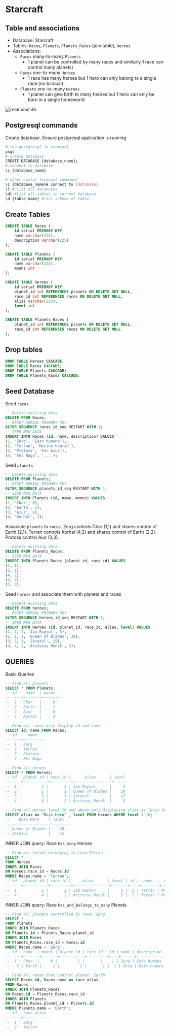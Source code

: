 # Starcraft

## Table and associations
- Database: Starcraft
- Tables: `Races`, `Planets`, `Planets_Races` (join table), `Heroes`
- Associations:
  - `Races` many-to-many `Planets` 
    - 1 planet can be controlled by many races and similarly 1 race can control many planets)
  - `Races` one-to-many `Heroes`
    - 1 race has many heroes but 1 hero can only belong to a single race (no biracial)
  - `Planets` one-to-many `Heroes`
    - 1 planet can give birth to many heroes but 1 hero can only be born in a single homeworld 

![relational db](/draw.png)

## Postgresql commands
Create database. Ensure postgresql application is running
```bash
# run postgresql in terminal
psql
# create database
CREATE DATABASE {database_name};
# connect to database
\c {database_name}

# other useful terminal commands
\c {database_name}# connect to [database] 
\l # list all databases
\dt #list all tables in current database
\d {table_name} #list schema of table
```
## Create Tables

```sql
CREATE TABLE Races (
    id serial PRIMARY KEY,
    name varchar(225),
    description varchar(225)
);

CREATE TABLE Planets (
    id serial PRIMARY KEY,
    name varchar(225),
    moons int
);

CREATE TABLE Heroes (
    id serial PRIMARY KEY,
    planet_id int REFERENCES planets ON DELETE SET NULL,
    race_id int REFERENCES races ON DELETE SET NULL,
    alias varchar(225),
    level int
);

CREATE TABLE Planets_Races (
    planet_id int REFERENCES planets ON DELETE SET NULL,
    race_id int REFERENCES races ON DELETE SET NULL
);
```

## Drop tables
```sql
DROP TABLE Heroes CASCADE;
DROP TABLE Races CASCADE;
DROP TABLE Planets CASCADE;
DROP TABLE Planets_Races CASCADE;
```

## Seed Database
Seed `races`
```sql
-- Delete existing data
DELETE FROM Races;
-- RESET SERIAL PRIMARY KEY
ALTER SEQUENCE races_id_seq RESTART WITH 1;
-- SEED NEW DATA
INSERT INTO Races (id, name, description) VALUES
(1, 'Zerg', 'Eats humans'),
(2, 'Terran', 'Marine hoorah'),
(3, 'Protoss', 'For Aiur'),
(4, 'Xel Naga', '...');
```

Seed `planets`
```sql
-- Delete existing data
DELETE FROM Planets;
-- RESET SERIAL PRIMARY KEY
ALTER SEQUENCE planets_id_seq RESTART WITH 1;
-- SEED NEW DATA
INSERT INTO Planets (id, name, moons) VALUES
(1, 'Char', 0),
(2, 'Earth', 1),
(3, 'Aiur', 6),
(4, 'Korhal', 3);

```

Associate `planets` to `races`. Zerg controls Char (1,1) and shares control of Earth (2,1). Terran controls Korhal (4,2) and shares control of Earth (2,2). Protoss control Aiur (3,3).
```sql
-- Delete existing data
DELETE FROM Planets_Races;
-- SEED NEW DATA
INSERT INTO Planets_Races (planet_id, race_id) VALUES
(1, 1),
(2, 1),
(4, 2),
(2, 2),
(3, 3);
```

Seed `heroes` and associate them with planets and races
```sql
-- Delete existing data
DELETE FROM heroes;
-- RESET SERIAL PRIMARY KEY
ALTER SEQUENCE heroes_id_seq RESTART WITH 1;
-- SEED NEW DATA
INSERT INTO Heroes (id, planet_id, race_id, alias, level) VALUES
(1, 2, 2, 'Jim Raynor', 5),
(2, 1, 1, 'Queen of Blades', 20),
(3, 3, 3, 'Zeratul', 15),
(4, 4, 2, 'Arcturus Mensk', 5);
```

## QUERIES
Basic Queries
```sql
-- Find all planets
SELECT * FROM Planets;
-- id |  name  | moons
-- ----+--------+-------
--  1 | Char   |     0
--  2 | Earth  |     1
--  3 | Aiur   |     6
--  4 | Korhal |     3

-- Find all races only display id and name
SELECT id, name FROM Races;
-- id |   name
-- ----+----------
--  1 | Zerg
--  2 | Terran
--  3 | Protoss
--  4 | Xel Naga

-- Find all heroes
SELECT * FROM Heroes;
-- id | planet_id | race_id |      alias      | level
-- ----+-----------+---------+-----------------+-------
--  1 |         2 |       2 | Jim Raynor      |     5
--  2 |         1 |       1 | Queen of Blades |    20
--  3 |         3 |       3 | Zeratul         |    15
--  4 |         4 |       2 | Arcturus Mensk  |     5

-- Find all Heroes level 10 and above only displaying alias as "Boss Hero"
SELECT alias as "Boss Hero" , level FROM Heroes WHERE level > 10;
--    Boss Hero    | level
-- -----------------+-------
-- Queen of Blades |    20
-- Zeratul         |    15
```

INNER JOIN query: Race `has_many` Heroes
```sql
-- Find all heroes belonging to race:Terran
SELECT * 
FROM Heroes
INNER JOIN Races
ON Heroes.race_id = Races.id
WHERE Races.name = 'Terran';
-- id | planet_id | race_id |     alias      | level | id |  name  |  description
-- ----+-----------+---------+----------------+-------+----+--------+---------------
--  1 |         2 |       2 | Jim Raynor     |     5 |  2 | Terran | Marine hoorah
--  4 |         4 |       2 | Arcturus Mensk |     5 |  2 | Terran | Marine hoorah
```

INNER JOIN query: Race `has_and_belongs_to_many` Planets
```sql
-- Find all planets controlled by race: Zerg
SELECT *
FROM Planets
INNER JOIN Planets_Races
ON Planets.id = Planets_Races.planet_id
INNER JOIN Races
ON Planets_Races.race_id = Races.id
WHERE Races.name = 'Zerg';
-- id | name  | moons | planet_id | race_id | id | name | description
-- ----+-------+-------+-----------+---------+----+------+-------------
--  1 | Char  |     0 |         1 |       1 |  1 | Zerg | Eats humans
--   2 | Earth |     1 |         2 |       1 |  1 | Zerg | Eats humans

-- Find all races that control planet: Earth 
SELECT Races.id, Races.name as race_alias
FROM Races
INNER JOIN Planets_Races
ON Races.id = Planets_Races.race_id
INNER JOIN Planets
ON Planets_Races.planet_id = Planets.id
WHERE Planets.name = 'Earth';
-- id | race_alias
-- ----+------------
--  1 | Zerg
--  2 | Terran

```

